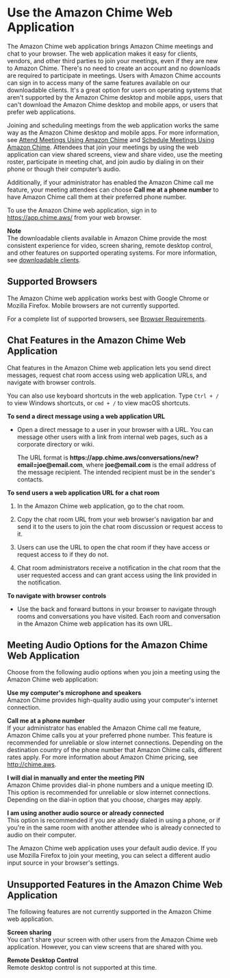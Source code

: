 # Use the Amazon Chime Web Application<a name="chime-web-app"></a>

The Amazon Chime web application brings Amazon Chime meetings and chat to your browser\. The web application makes it easy for clients, vendors, and other third parties to join your meetings, even if they are new to Amazon Chime\. There's no need to create an account and no downloads are required to participate in meetings\. Users with Amazon Chime accounts can sign in to access many of the same features available on our downloadable clients\. It's a great option for users on operating systems that aren't supported by the Amazon Chime desktop and mobile apps, users that can't download the Amazon Chime desktop and mobile apps, or users that prefer web applications\.

Joining and scheduling meetings from the web application works the same way as the Amazon Chime desktop and mobile apps\. For more information, see [Attend Meetings Using Amazon Chime](chime-attend-meetings.md) and [Schedule Meetings Using Amazon Chime](chime-schedule-meetings.md)\. Attendees that join your meetings by using the web application can view shared screens, view and share video, use the meeting roster, participate in meeting chat, and join audio by dialing in on their phone or though their computer’s audio\. 

Additionally, if your administrator has enabled the Amazon Chime call me feature, your meeting attendees can choose **Call me at a phone number** to have Amazon Chime call them at their preferred phone number\.

To use the Amazon Chime web application, sign in to [https://app\.chime\.aws/](https://app.chime.aws/) from your web browser\.

**Note**  
The downloadable clients available in Amazon Chime provide the most consistent experience for video, screen sharing, remote desktop control, and other features on supported operating systems\. For more information, see [downloadable clients](https://aws.amazon.com/chime/download/)\. 

## Supported Browsers<a name="web-app-browsers"></a>

The Amazon Chime web application works best with Google Chrome or Mozilla Firefox\. Mobile browsers are not currently supported\. 

For a complete list of supported browsers, see [Browser Requirements](chime-requirements.md#browser)\.

## Chat Features in the Amazon Chime Web Application<a name="web-app-chat"></a>

Chat features in the Amazon Chime web application lets you send direct messages, request chat room access using web application URLs, and navigate with browser controls\.

You can also use keyboard shortcuts in the web application\. Type `Ctrl + /` to view Windows shortcuts, or `cmd + /` to view macOS shortcuts\. 

**To send a direct message using a web application URL**
+ Open a direct message to a user in your browser with a URL\. You can message other users with a link from internal web pages, such as a corporate directory or wiki\.

  The URL format is **https://app\.chime\.aws/conversations/new?email=joe@email\.com**, where **joe@email\.com** is the email address of the message recipient\. The intended recipient must be in the sender's contacts\. 

**To send users a web application URL for a chat room**

1. In the Amazon Chime web application, go to the chat room\.

1. Copy the chat room URL from your web browser's navigation bar and send it to the users to join the chat room discussion or request access to it\.

1. Users can use the URL to open the chat room if they have access or request access to if they do not\. 

1. Chat room administrators receive a notification in the chat room that the user requested access and can grant access using the link provided in the notification\.

**To navigate with browser controls**
+ Use the back and forward buttons in your browser to navigate through rooms and conversations you have visited\. Each room and conversation in the Amazon Chime web application has its own URL\.

## Meeting Audio Options for the Amazon Chime Web Application<a name="web-app-audio"></a>

Choose from the following audio options when you join a meeting using the Amazon Chime web application:

**Use my computer's microphone and speakers**  
Amazon Chime provides high\-quality audio using your computer's internet connection\. 

**Call me at a phone number**  
If your administrator has enabled the Amazon Chime call me feature, Amazon Chime calls you at your preferred phone number\. This feature is recommended for unreliable or slow internet connections\. Depending on the destination country of the phone number that Amazon Chime calls, different rates apply\. For more information about Amazon Chime pricing, see [http://chime\.aws](http://chime.aws)\.

**I will dial in manually and enter the meeting PIN**  
Amazon Chime provides dial\-in phone numbers and a unique meeting ID\. This option is recommended for unreliable or slow internet connections\. Depending on the dial\-in option that you choose, charges may apply\.

**I am using another audio source or already connected**  
This option is recommended if you are already dialed in using a phone, or if you're in the same room with another attendee who is already connected to audio on their computer\. 

The Amazon Chime web application uses your default audio device\. If you use Mozilla Firefox to join your meeting, you can select a different audio input source in your browser's settings\. 

## Unsupported Features in the Amazon Chime Web Application<a name="web-app-unsupported"></a>

The following features are not currently supported in the Amazon Chime web application\.

**Screen sharing**  
You can't share your screen with other users from the Amazon Chime web application\. However, you can view screens that are shared with you\.

**Remote Desktop Control**  
Remote desktop control is not supported at this time\.